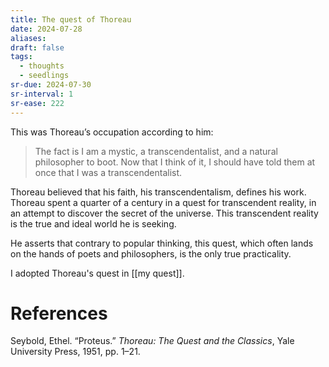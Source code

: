 ```yaml
---
title: The quest of Thoreau
date: 2024-07-28
aliases: 
draft: false
tags:
  - thoughts
  - seedlings
sr-due: 2024-07-30
sr-interval: 1
sr-ease: 222
---
```

This was Thoreau’s occupation according to him:

>The fact is I am a mystic, a transcendentalist, and a natural philosopher to boot. Now that I think of it, I should have told them at once that I was a transcendentalist.

Thoreau believed that his faith, his transcendentalism, defines his work. Thoreau spent a quarter of a century in a quest for transcendent reality, in an attempt to discover the secret of the universe. This transcendent reality is the true and ideal world he is seeking.

He asserts that contrary to popular thinking, this quest, which often lands on the hands of poets and philosophers, is the only true practicality.

I adopted Thoreau's quest in [[my quest]].

# References

Seybold, Ethel. “Proteus.” _Thoreau: The Quest and the Classics_, Yale University Press, 1951, pp. 1–21.
